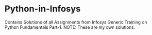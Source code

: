 # Python-in-Infosys
Contains Solutions of all Assignments from Infosys Generic Training on Python Fundamentals Part-1.
NOTE: These are my own solutions.
